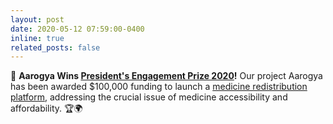 ```yaml
---
layout: post
date: 2020-05-12 07:59:00-0400
inline: true
related_posts: false
---
```



📢 **Aarogya Wins [President's Engagement Prize 2020](https://penntoday.upenn.edu/news/class-2020-presidents-engagement-and-innovation-prize-winners-announced)!** Our project Aarogya has been awarded $100,000 funding to launch a [medicine redistribution platform](https://penntoday.upenn.edu/news/increasing-access-life-saving-unused-medicines-india), addressing the crucial issue of medicine accessibility and affordability. 🏆🌍